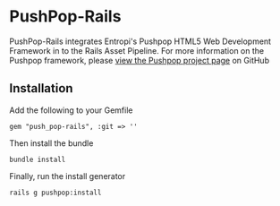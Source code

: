 PushPop-Rails
=============

PushPop-Rails integrates Entropi's Pushpop HTML5 Web Development Framework in to the Rails Asset Pipeline. For more information on the Pushpop framework, please [view the Pushpop project page](https://github.com/entropillc/Pushpop) on GitHub

Installation
-------------

Add the following to your Gemfile

    gem "push_pop-rails", :git => ''

Then install the bundle

    bundle install
  
Finally, run the install generator

    rails g pushpop:install